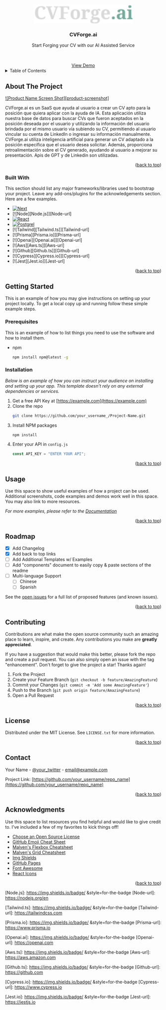 <a name="readme-top"></a>

<!-- PROJECT LOGO -->
<br />
<div align="center">
  <a href="https://github.com/othneildrew/Best-README-Template">
    <img src="public/assets/CVForgeLogoReadMe.png" alt="Logo" height="60">
  </a>

  <h3 align="center">CVForge.ai</h3>

  <p align="center">
    Start Forging your CV with our AI Assisted Service 
  </p>
  <br />
  <br />
  <a href="https://main.d1q8p2sw9urkoh.amplifyapp.com/">View Demo</a>
</div>

<!-- TABLE OF CONTENTS-->
<details>
  <summary>Table of Contents</summary>
  <ol>
    <li><a href="#stack">Stack</a></li>
    <li><a href="#installation">Installation</a></li>
    <li><a href="#usage">Usage</a></li>
    <li><a href="#features">Features</a></li>
    <li><a href="#contributing">Contributing</a></li>
    <li><a href="#license">License</a></li>
  </ol>
</details>

<!-- ABOUT THE PROJECT -->

## About The Project

[![Product Name Screen Shot][product-screenshot]](https://example.com)

CVForge.ai es un SaaS que ayuda al usuario a crear un CV apto para la posición que quiera aplicar con la ayuda de IA. Esta aplicación utiliza nuestra base de datos para buscar CVs que fueron aceptados en la posición deseada por el usuario y utilizando la información del usuario brindada por el mismo usuario vía subiendo su CV, permitiendo al usuario vincular su cuenta de LinkedIn o ingresar su información manualmente. CVForge.ai utiliza inteligencia artificial para generar un CV adaptado a la posición específica que el usuario desea solicitar. Además, proporciona retroalimentación sobre el CV generado, ayudando al usuario a mejorar su presentación. Apis de GPT y de Linkedin son utilizadas.

<p align="right">(<a href="#readme-top">back to top</a>)</p>

### Built With

This section should list any major frameworks/libraries used to bootstrap your project. Leave any add-ons/plugins for the acknowledgements section. Here are a few examples.

- [![Next][Next.js]][Next-url]
- [![Node][Node.js]][Node-url]
- [![React][React.js]][React-url]
- [![Postgrel][Postgre.sql]][Postgre-url]
- [![Tailwind][Tailwind.ts]][Tailwind-url]
- [![Prisma][Prisma.io]][Prisma-url]
- [![Openai][Openai.ai]][Openai-url]
- [![Aws][Aws.ts]][Aws-url]
- [![Github][Github.ts]][Github-url]
- [![Cypress][Cypress.io]][Cypress-url]
- [![Jest][Jest.io]][Jest-url]

<p align="right">(<a href="#readme-top">back to top</a>)</p>

<!-- GETTING STARTED -->

## Getting Started

This is an example of how you may give instructions on setting up your project locally.
To get a local copy up and running follow these simple example steps.

### Prerequisites

This is an example of how to list things you need to use the software and how to install them.

- npm
  ```sh
  npm install npm@latest -g
  ```

### Installation

_Below is an example of how you can instruct your audience on installing and setting up your app. This template doesn't rely on any external dependencies or services._

1. Get a free API Key at [https://example.com](https://example.com)
2. Clone the repo
   ```sh
   git clone https://github.com/your_username_/Project-Name.git
   ```
3. Install NPM packages
   ```sh
   npm install
   ```
4. Enter your API in `config.js`
   ```js
   const API_KEY = "ENTER YOUR API";
   ```

<p align="right">(<a href="#readme-top">back to top</a>)</p>

<!-- USAGE EXAMPLES -->

## Usage

Use this space to show useful examples of how a project can be used. Additional screenshots, code examples and demos work well in this space. You may also link to more resources.

_For more examples, please refer to the [Documentation](https://example.com)_

<p align="right">(<a href="#readme-top">back to top</a>)</p>

<!-- ROADMAP -->

## Roadmap

- [x] Add Changelog
- [x] Add back to top links
- [ ] Add Additional Templates w/ Examples
- [ ] Add "components" document to easily copy & paste sections of the readme
- [ ] Multi-language Support
  - [ ] Chinese
  - [ ] Spanish

See the [open issues](https://github.com/othneildrew/Best-README-Template/issues) for a full list of proposed features (and known issues).

<p align="right">(<a href="#readme-top">back to top</a>)</p>

<!-- CONTRIBUTING -->

## Contributing

Contributions are what make the open source community such an amazing place to learn, inspire, and create. Any contributions you make are **greatly appreciated**.

If you have a suggestion that would make this better, please fork the repo and create a pull request. You can also simply open an issue with the tag "enhancement".
Don't forget to give the project a star! Thanks again!

1. Fork the Project
2. Create your Feature Branch (`git checkout -b feature/AmazingFeature`)
3. Commit your Changes (`git commit -m 'Add some AmazingFeature'`)
4. Push to the Branch (`git push origin feature/AmazingFeature`)
5. Open a Pull Request

<p align="right">(<a href="#readme-top">back to top</a>)</p>

<!-- LICENSE -->

## License

Distributed under the MIT License. See `LICENSE.txt` for more information.

<p align="right">(<a href="#readme-top">back to top</a>)</p>

<!-- CONTACT -->

## Contact

Your Name - [@your_twitter](https://twitter.com/your_username) - email@example.com

Project Link: [https://github.com/your_username/repo_name](https://github.com/your_username/repo_name)

<p align="right">(<a href="#readme-top">back to top</a>)</p>

<!-- ACKNOWLEDGMENTS -->

## Acknowledgments

Use this space to list resources you find helpful and would like to give credit to. I've included a few of my favorites to kick things off!

- [Choose an Open Source License](https://choosealicense.com)
- [GitHub Emoji Cheat Sheet](https://www.webpagefx.com/tools/emoji-cheat-sheet)
- [Malven's Flexbox Cheatsheet](https://flexbox.malven.co/)
- [Malven's Grid Cheatsheet](https://grid.malven.co/)
- [Img Shields](https://shields.io)
- [GitHub Pages](https://pages.github.com)
- [Font Awesome](https://fontawesome.com)
- [React Icons](https://react-icons.github.io/react-icons/search)

<p align="right">(<a href="#readme-top">back to top</a>)</p>

<!-- MARKDOWN LINKS & IMAGES -->
<!-- https://www.markdownguide.org/basic-syntax/#reference-style-links -->

[contributors-shield]: https://img.shields.io/github/contributors/othneildrew/Best-README-Template.svg?style=for-the-badge
[contributors-url]: https://github.com/othneildrew/Best-README-Template/graphs/contributors
[forks-shield]: https://img.shields.io/github/forks/othneildrew/Best-README-Template.svg?style=for-the-badge
[forks-url]: https://github.com/othneildrew/Best-README-Template/network/members
[stars-shield]: https://img.shields.io/github/stars/othneildrew/Best-README-Template.svg?style=for-the-badge
[stars-url]: https://github.com/othneildrew/Best-README-Template/stargazers
[issues-shield]: https://img.shields.io/github/issues/othneildrew/Best-README-Template.svg?style=for-the-badge
[issues-url]: https://github.com/othneildrew/Best-README-Template/issues
[license-shield]: https://img.shields.io/github/license/othneildrew/Best-README-Template.svg?style=for-the-badge
[license-url]: https://github.com/othneildrew/Best-README-Template/blob/master/LICENSE.txt
[linkedin-shield]: https://img.shields.io/badge/-LinkedIn-black.svg?style=for-the-badge&logo=linkedin&colorB=555
[linkedin-url]: https://linkedin.com/in/othneildrew
[Next.js]: https://img.shields.io/badge/next.js-000000?style=for-the-badge&logo=nextdotjs&logoColor=white
[Next-url]: https://nextjs.org/

[Node.js]: https://img.shields.io/badge/ &style=for-the-badge
[Node-url]: https://nodejs.org/en

[React.js]: https://img.shields.io/badge/React-20232A?style=for-the-badge&logo=react&logoColor=61DAFB
[React-url]: https://reactjs.org/
[Postgre.sql]: https://img.shields.io/badge/-Postgre%20SQL-lightblue?logo=postgresql&logoColor=white
[Postgre-url]: https://www.postgresql.org

[Tailwind.ts]: https://img.shields.io/badge/ &style=for-the-badge
[Tailwind-url]: https://tailwindcss.com

[Prisma.io]: https://img.shields.io/badge/ &style=for-the-badge
[Prisma-url]: https://www.prisma.io

[Openai.ai]: https://img.shields.io/badge/ &style=for-the-badge
[Openai-url]: https://openai.com

[Aws.ts]: https://img.shields.io/badge/ &style=for-the-badge
[Aws-url]: https://aws.amazon.com

[Github.ts]: https://img.shields.io/badge/ &style=for-the-badge
[Github-url]: https://github.com

[Cypress.io]: https://img.shields.io/badge/ &style=for-the-badge
[Cypress-url]: https://www.cypress.io

[Jest.io]: https://img.shields.io/badge/ &style=for-the-badge
[Jest-url]: https://jestjs.io
